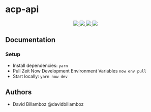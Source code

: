 # acp-api

<p align="center">
  <a aria-label="Code coverage" href="https://codecov.io/gh/amis-du-centre-pompidou/acp-api">
    <img src="https://img.shields.io/codecov/c/gh/amis-du-centre-pompidou/acp-api?style=for-the-badge">
  </a>
  <a aria-label="Code maintainability" href="https://codeclimate.com/github/amis-du-centre-pompidou/acp-api">
    <img src="https://img.shields.io/codeclimate/maintainability/amis-du-centre-pompidou/acp-api?style=for-the-badge">
  </a>
  <a aria-label="Build status" href="https://github.com/amis-du-centre-pompidou/acp-api/actions?query=workflow%3A%22Continuous+Integration%22">
    <img src="https://img.shields.io/github/workflow/status/amis-du-centre-pompidou/acp-api/Continuous Integration?style=for-the-badge">
  </a>
  <a aria-label="Dependencies status" href="https://github.com/amis-du-centre-pompidou/acp-api/actions?query=workflow%3A%22Continuous+Integration%22">
    <img src="https://img.shields.io/david/amis-du-centre-pompidou/acp-api?style=for-the-badge">
  </a>  
</p>

## Documentation

### Setup
- Install dependencies: `yarn`
- Pull Zeit Now Development Environment Variables `now env pull`
- Start locally: `yarn now dev`

## Authors

- David Billamboz @davidbillamboz